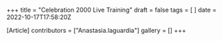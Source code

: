 +++
title = "Celebration 2000 Live Training"
draft = false
tags = [ ]
date = 2022-10-17T17:58:20Z

[Article]
contributors = ["Anastasia.laguardia"]
gallery = []
+++
